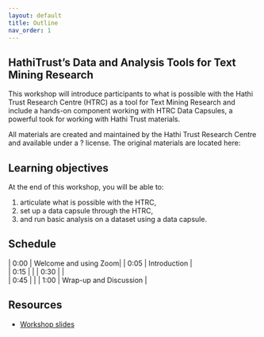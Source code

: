 ```yaml
---
layout: default
title: Outline
nav_order: 1
---
```


## HathiTrust’s Data and Analysis Tools for Text Mining Research

This workshop will introduce participants to what is possible with the Hathi Trust Research Centre (HTRC) as a tool for Text Mining Research and include a hands-on component working with HTRC Data Capsules, a powerful took for working with Hathi Trust materials.

All materials are created and maintained by the Hathi Trust Research Centre and available under a ? license. The original materials are located here:

## Learning objectives

At the end of this workshop, you will be able to:
1. articulate what is possible with the HTRC,
2. set up a data capsule through the HTRC,
3. and run basic analysis on a dataset using a data capsule.

## Schedule

| 0:00 | Welcome and using Zoom|
| 0:05 | Introduction |  
| 0:15 |  |
| 0:30 |  |   
| 0:45 |  |
| 1:00 | Wrap-up and Discussion |

## Resources
* [Workshop slides](https://drive.google.com/file/d/198N6MbZYhIFXy0VcPOXme9HwTs2oH3sl/view?usp=sharing)
